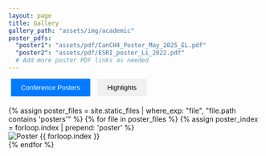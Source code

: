 ```yaml
---
layout: page
title: Gallery
gallery_path: "assets/img/academic"
poster_pdfs:
  "poster1": "assets/pdf/CanCH4_Poster_May_2025_EL.pdf"
  "poster2": "assets/pdf/ESRI_poster_Li_2022.pdf"
  # Add more poster PDF links as needed
---
```


<style>
.tab-buttons {
  margin-bottom: 20px;
  text-align: left;
}

.tab-button {
  padding: 10px 20px;
  margin: 0 5px;
  border: none;
  background-color: #f0f0f0;
  cursor: pointer;
}

.tab-button.active {
  background-color: #007bff;
  color: white;
}

.tab-content {
  display: none;
}

.grid {
  display: grid;
  grid-template-columns: repeat(auto-fit, minmax(300px, 1fr));
  gap: 20px;
  padding: 20px;
}

.grid-item {
  width: 100%;
  height: auto;
  object-fit: contain; /* Preserves aspect ratio */
}

.tab-content.active {
  display: block;
}
</style>

<div class="tab-buttons">
  <button class="tab-button active" onclick="showTab('posters')">Conference Posters</button>
  <button class="tab-button" onclick="showTab('highlights')">Highlights</button>
</div>

<div id="posters" class="tab-content active">
{% assign poster_files = site.static_files | where_exp: "file", "file.path contains 'posters'" %}
{% for file in poster_files %}
  {% assign poster_index = forloop.index | prepend: 'poster' %}
  <div class="grid-item">
    <img src="{{ file.path | relative_url }}" 
         alt="Poster {{ forloop.index }}" 
         data-pdf="{{ page.poster_pdfs[poster_index] | relative_url }}" 
         onclick="openPosterPDF(this)">
  </div>
{% endfor %}
</div>

<div id="highlights" class="tab-content">
{% include gallery.html gallery_path="assets/img/academic/highlights" disable_links=true %}
</div>

<script>
function showTab(tabId) {
  document.querySelectorAll('.tab-content').forEach(content => {
    content.style.display = 'none';
  });
  
  document.querySelectorAll('.tab-button').forEach(button => {
    button.classList.remove('active');
  });
  
  document.getElementById(tabId).style.display = 'block';
  document.querySelector(`button[onclick="showTab('${tabId}')"]`).classList.add('active');
}

function openPosterPDF(imgElement) {
  const pdfUrl = imgElement.getAttribute('data-pdf');
  if (pdfUrl) {
    window.open(pdfUrl, '_blank');
  }
}


